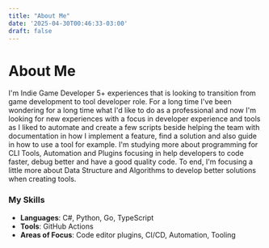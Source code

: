 ```yaml
---
title: "About Me"
date: '2025-04-30T00:46:33-03:00'
draft: false
---
```

# About Me

I'm Indie Game Developer 5+ experiences that is looking to transition from game development to tool developer role.
For a long time I've been wondering for a long time what I'd like to do as a professional and now I'm looking for new experiences with a focus in developer experience and tools as I liked to automate and create a few scripts beside helping the team with documentation in how I implement a feature, find a solution and also guide in how to use a tool for example.
I'm studying more about programming for CLI Tools, Automation and Plugins focusing in help developers to code faster, debug better and have a good quality code.
To end, I'm focusing a little more about Data Structure and Algorithms to develop better solutions when creating tools.

### My Skills
- **Languages**: C#, Python, Go, TypeScript
- **Tools**: GitHub Actions
- **Areas of Focus**: Code editor plugins, CI/CD, Automation, Tooling